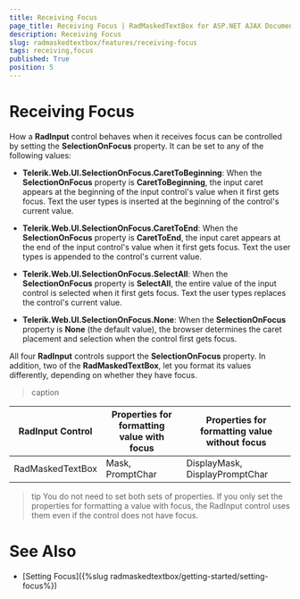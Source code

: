 ```yaml
---
title: Receiving Focus
page_title: Receiving Focus | RadMaskedTextBox for ASP.NET AJAX Documentation
description: Receiving Focus
slug: radmaskedtextbox/features/receiving-focus
tags: receiving,focus
published: True
position: 5
---
```


# Receiving Focus




How a **RadInput** control behaves when it receives focus can be controlled by setting the **SelectionOnFocus** property. It can be set to any of the following values:

* **Telerik.Web.UI.SelectionOnFocus.CaretToBeginning**: When the **SelectionOnFocus** property is **CaretToBeginning**, the input caret appears at the beginning of the input control's value when it first gets focus. Text the user types is inserted at the beginning of the control's current value.

* **Telerik.Web.UI.SelectionOnFocus.CaretToEnd**: When the **SelectionOnFocus** property is **CaretToEnd**, the input caret appears at the end of the input control's value when it first gets focus. Text the user types is appended to the control's current value.

* **Telerik.Web.UI.SelectionOnFocus.SelectAll**: When the **SelectionOnFocus** property is **SelectAll**, the entire value of the input control is selected when it first gets focus. Text the user types replaces the control's current value.

* **Telerik.Web.UI.SelectionOnFocus.None**: When the **SelectionOnFocus** property is **None** (the default value), the browser determines the caret placement and selection when the control first gets focus.

All four **RadInput** controls support the **SelectionOnFocus** property. In addition, two of the **RadMaskedTextBox**, let you format its values differently, depending on whether they have focus.


>caption  

| RadInput Control | Properties for formatting value with focus | Properties for formatting value without focus |
| ------ | ------ | ------ |
|RadMaskedTextBox|Mask, PromptChar|DisplayMask, DisplayPromptChar|

>tip You do not need to set both sets of properties. If you only set the properties for formatting a value with focus, the RadInput control uses them even if the control does not have focus.
>


# See Also

 * [Setting Focus]({%slug radmaskedtextbox/getting-started/setting-focus%})
